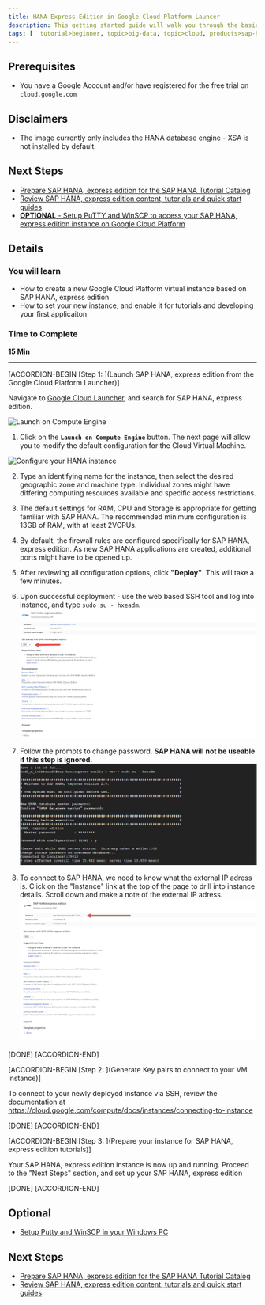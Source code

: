 ```yaml
---
title: HANA Express Edition in Google Cloud Platform Launcer
description: This getting started guide will walk you through the basics of launching SAP HANA, express edition on Google Cloud Platform using the Launcher.
tags: [  tutorial>beginner, topic>big-data, topic>cloud, products>sap-hana\,-express-edition ]
---
```


## Prerequisites 
 - You have a Google Account and/or have registered for the free trial on `cloud.google.com`

## Disclaimers
- The image currently only includes the HANA database engine - XSA is not installed by default.   


## Next Steps
- [Prepare SAP HANA, express edition for the SAP HANA Tutorial Catalog](http://www.sap.com/developer/how-tos/2016/09/hxe-howto-tutorialprep.html)
- [Review SAP HANA, express edition content, tutorials and quick start guides](http://www.sap.com/developer/topics/sap-hana-express.html)
- [**OPTIONAL** - Setup PuTTY and WinSCP to access your SAP HANA, express edition instance on Google Cloud Platform](http://www.sap.com/developer/tutorials/hxe-gcp-setup-putty-winscp-windows.html)  



## Details

### You will learn  
 - How to create a new Google Cloud Platform virtual instance based on SAP HANA, express edition
 - How to set your new instance, and enable it for tutorials and developing your first applicaiton

### Time to Complete
**15 Min**

---

[ACCORDION-BEGIN [Step 1: ](Launch SAP HANA, express edition from the Google Cloud Platform Launcher)]

Navigate to [Google Cloud Launcher](https://console.cloud.google.com/launcher), and search for SAP HANA, express edition.


![Launch on Compute Engine](1.jpg)




1.  Click on the **`Launch on Compute Engine`** button.    The next page will allow you to modify the default configuration for the Cloud Virtual Machine.



![Configure your HANA instance](2.jpg)

2.  Type an identifying name for the instance, then select the desired geographic zone and machine type. Individual zones might have differing computing resources available and specific access restrictions.


3.  The default settings for RAM, CPU and Storage is appropriate for getting familiar with SAP HANA.   The recommended minimum configuration is 13GB of RAM, with at least 2VCPUs.


4.  By default, the firewall rules are configured specifically for SAP HANA, express edition.  As new SAP HANA applications are created, additional ports might have to be opened up.


5.  After reviewing all configuration options, click **"Deploy"**.    This will take a few minutes.


6.  Upon successful deployment - use the web based SSH tool and log into instance, and type `sudo su - hxeadm`.   
![SSH into instance](3.jpg)



7.  Follow the prompts to change password.   **SAP HANA will not be useable if this step is ignored.**
![Initialize Password](4.jpg)

8.  To connect to SAP HANA, we need to know what the external IP adress is.  Click on the "Instance" link at the top of the page to drill into instance details.   Scroll down and make a note of the external IP adress.
![Access Instance details](5.jpg)


[DONE]
[ACCORDION-END]

[ACCORDION-BEGIN [Step 2: ](Generate Key pairs to connect to your VM instance)]

To connect to your newly deployed instance via SSH, review the documentation at https://cloud.google.com/compute/docs/instances/connecting-to-instance


[DONE]
[ACCORDION-END]


[ACCORDION-BEGIN [Step 3: ](Prepare your instance for SAP HANA, express edition tutorials)]

Your SAP HANA, express edition instance is now up and running.  Proceed to the "Next Steps" section, and set up your SAP HANA, express edition


[DONE]
[ACCORDION-END]


## Optional
- [Setup Putty and WinSCP in your Windows PC](http://www.sap.com/developer/tutorials/hxe-gcp-setup-putty-winscp-windows.html)

## Next Steps
- [Prepare SAP HANA, express edition for the SAP HANA Tutorial Catalog](http://www.sap.com/developer/how-tos/2016/09/hxe-howto-tutorialprep.html)
- [Review SAP HANA, express edition content, tutorials and quick start guides](sap.com/developer/topics/sap-hana-express.html)

